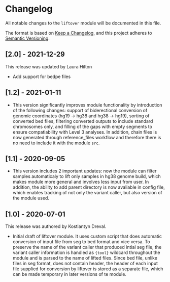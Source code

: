 # Changelog

All notable changes to the `liftover` module will be documented in this file.

The format is based on [Keep a Changelog](https://keepachangelog.com/en/1.0.0/),
and this project adheres to [Semantic Versioning](https://semver.org/spec/v2.0.0.html).

## [2.0] - 2021-12-29

This release was updated by Laura Hilton

- Add support for bedpe files

## [1.2] - 2021-01-11

- This version significantly improves module functionality by introduction of the following changes: support of biderectional conversion of genomic coordinates (hg19 -> hg38 and hg38 -> hg19), sorting of converted bed files, filtering converted outputs to include standard chromosomes only, and filling of the gaps with empty segments to ensure compatiability with Level 3 analyses. In addition, chain files is now generated through reference_files workflow and therefore there is no need to include it with the module `src`.


## [1.1] - 2020-09-05

- This version includes 2 important updates: now the module can filter samples automaticaly to lift only 
  samples in hg38 genome build, which makes module more general and involves less input from user. In addition,
  the ability to add parent directory is now avaliable in config file, which enables tracking of not only the 
  variant caller, but also version of the module used.


## [1.0] - 2020-07-01

This release was authored by Kostiantyn Dreval.

- Initial draft of liftover module. It uses custom script that does automatic conversion of input file 
  from seg to bed format and vice versa. To preserve the name of the variant caller that produced intial 
  seg file, the variant caller information is handled as `{tool}` wildcard throughout the module and is 
  parsed to the name of lifted files. Since bed file, unlike files in seg format, does not contain header,
  the header of each input file supplied for conversion by liftover is stored as a separate file, which can
  be made temporary in later versions of te module.
